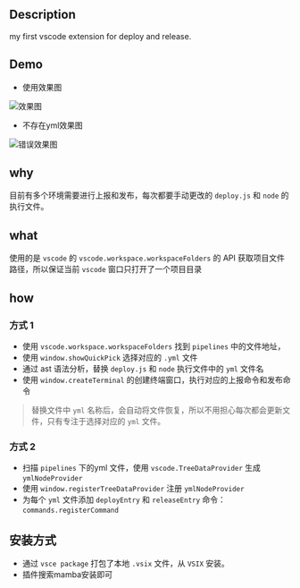 ## Description

my first vscode extension for deploy and release.

## Demo

- 使用效果图

![效果图](https://github.com/mamba-1024/vscode-extension/blob/master/media/desc.png)

- 不存在yml效果图

![错误效果图](https://github.com/mamba-1024/vscode-extension/blob/master/media/89D04044-7AD5-4644-960E-0F22C7898671.png)

## why

目前有多个环境需要进行上报和发布，每次都要手动更改的 `deploy.js` 和 `node` 的执行文件。

## what

使用的是 `vscode` 的  `vscode.workspace.workspaceFolders` 的 API 获取项目文件路径，所以保证当前 `vscode` 窗口只打开了一个项目目录

## how
### 方式 1
- 使用 `vscode.workspace.workspaceFolders` 找到 `pipelines` 中的文件地址，
- 使用 `window.showQuickPick` 选择对应的 `.yml` 文件
- 通过 ast 语法分析，替换 `deploy.js` 和 `node` 执行文件中的 `yml` 文件名
- 使用 `window.createTerminal` 的创建终端窗口，执行对应的上报命令和发布命令

> 替换文件中 `yml` 名称后，会自动将文件恢复，所以不用担心每次都会更新文件，只有专注于选择对应的 `yml` 文件。

### 方式 2
- 扫描 `pipelines` 下的yml 文件，使用 `vscode.TreeDataProvider` 生成 `ymlNodeProvider`
- 使用 `window.registerTreeDataProvider` 注册 `ymlNodeProvider`
- 为每个 `yml` 文件添加 `deployEntry` 和 `releaseEntry` 命令：`commands.registerCommand`
## 安装方式

- 通过 `vsce package` 打包了本地 `.vsix` 文件，从 `VSIX` 安装。
- 插件搜索mamba安装即可